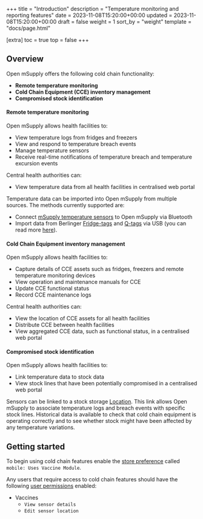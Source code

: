 +++
title = "Introduction"
description = "Temperature monitoring and reporting features"
date = 2023-11-08T15:20:00+00:00
updated = 2023-11-08T15:20:00+00:00
draft = false
weight = 1
sort_by = "weight"
template = "docs/page.html"

[extra]
toc = true
top = false
+++

## Overview

Open mSupply offers the following cold chain functionality: 

- **Remote temperature monitoring**
- **Cold Chain Equipment (CCE) inventory management**
- **Compromised stock identification** 

#### Remote temperature monitoring

Open mSupply allows health facilities to:
- View temperature logs from fridges and freezers 
- View and respond to temperature breach events
- Manage temperature sensors
- Receive real-time notifications of temperature breach and temperature excursion events

Central health authorities can: 
- View temperature data from all health facilities in centralised web portal

Temperature data can be imported into Open mSupply from multiple sources. 
The methods currently supported are:  
- Connect [mSupply temperature sensors](https://msupply.foundation/open-msupply/cold-chain/#mSupplySensor) to Open mSupply via Bluetooth
- Import data from Berlinger [Fridge-tags](https://www.berlinger.com/cold-chain-management/refrigerator-temperature-logger-solution-1) and [Q-tags](https://www.berlinger.com/shipment-monitoring-solutions) via USB (you can read more [here](https://www.berlinger.com/partnership-msupply)).

#### Cold Chain Equipment inventory management

Open mSupply allows health facilities to:
- Capture details of CCE assets such as fridges, freezers and remote temperature monitoring devices
- View operation and maintenance manuals for CCE
- Update CCE functional status
- Record CCE maintenance logs

Central health authorities can: 
- View the location of CCE assets for all health facilities
- Distribute CCE between health facilities
- View aggregated CCE data, such as functional status, in a centralised web portal

#### Compromised stock identification

Open mSupply allows health facilities to: 
- Link temperature data to stock data
- View stock lines that have been potentially compromised in a centralised web portal

Sensors can be linked to a stock storage [Location](/docs/inventory/locations/). 
This link allows Open mSupply to associate temperature logs and breach events with specific stock lines. 
Historical data is available to check that cold chain equipment is operating correctly and to see whether stock might have been affected by any temperature variations.

## Getting started

To begin using cold chain features enable the [store preference](https://docs.msupply.org.nz/other_stuff:virtual_stores#preferences_tab) called `mobile: Uses Vaccine Module`.

Any users that require access to cold chain features should have the following [user permissions](https://docs.msupply.org.nz/admin:managing_users#permissions_tabs) enabled:

- Vaccines
  - `View sensor details`
  - `Edit sensor location`

